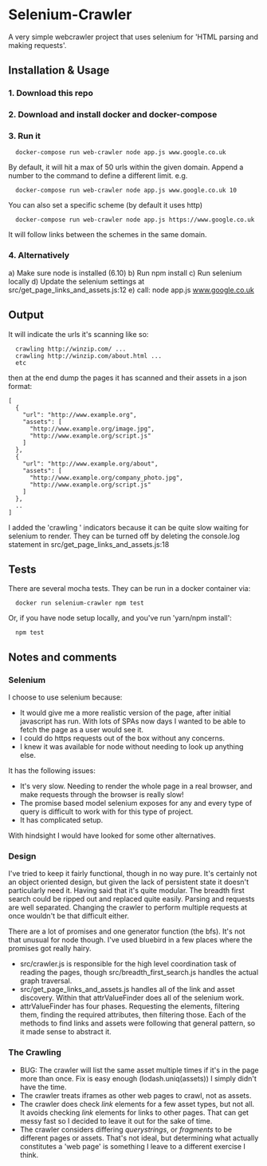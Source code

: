 # Selenium-Crawler

A very simple webcrawler project that uses selenium for 'HTML parsing and making requests'.

## Installation & Usage

### 1. Download this repo

### 2. Download and install docker and docker-compose 

### 3. Run it

```
  docker-compose run web-crawler node app.js www.google.co.uk
```

By default, it will hit a max of 50 urls within the given domain. Append a number to the command to define a different limit. e.g.

```
  docker-compose run web-crawler node app.js www.google.co.uk 10
```

You can also set a specific scheme (by default it uses http)

```
  docker-compose run web-crawler node app.js https://www.google.co.uk
```

It will follow links between the schemes in the same domain.

### 4. Alternatively

a) Make sure node is installed (6.10)
b) Run npm install
c) Run selenium locally
d) Update the selenium settings at src/get_page_links_and_assets.js:12
e) call: node app.js www.google.co.uk


## Output

It will indicate the urls it's scanning like so:

```
  crawling http://winzip.com/ ...
  crawling http://winzip.com/about.html ...
  etc
```

then at the end dump the pages it has scanned and their assets in a json format:

```
[
  {
    "url": "http://www.example.org",
    "assets": [
      "http://www.example.org/image.jpg",
      "http://www.example.org/script.js"
    ]
  },
  {
    "url": "http://www.example.org/about",
    "assets": [
      "http://www.example.org/company_photo.jpg",
      "http://www.example.org/script.js"
    ]
  },
  ..
]
```

I added the 'crawling ' indicators because it can be quite slow waiting for selenium to render. They can be turned off by deleting the console.log statement in src/get_page_links_and_assets.js:18


## Tests

There are several mocha tests. They can be run in a docker container via:

```
  docker run selenium-crawler npm test
```

Or, if you have node setup locally, and you've run 'yarn/npm install':

```
  npm test
```

## Notes and comments

### Selenium

I choose to use selenium because:
- It would give me a more realistic version of the page, after initial javascript has run. With lots of SPAs now days I wanted to be able to fetch the page as a user would see it.
- I could do https requests out of the box without any concerns.
- I knew it was available for node without needing to look up anything else.

It has the following issues:
- It's very slow. Needing to render the whole page in a real browser, and make requests through the browser is really slow!
- The promise based model selenium exposes for any and every type of query is difficult to work with for this type of project.
- It has complicated setup.

With hindsight I would have looked for some other alternatives.

### Design

I've tried to keep it fairly functional, though in no way pure. It's certainly not an object oriented design, but given the lack of persistent state it doesn't particularly need it. Having said that it's quite modular. The breadth first search could be ripped out and replaced quite easily. Parsing and requests are well separated. Changing the crawler to perform multiple requests at once wouldn't be that difficult either. 

There are a lot of promises and one generator function (the bfs). It's not that unusual for node though. I've used bluebird in a few places where the promises got really hairy.

- src/crawler.js is responsible for the high level coordination task of reading the pages, though src/breadth_first_search.js handles the actual graph traversal.
- src/get_page_links_and_assets.js handles all of the link and asset discovery. Within that attrValueFinder does all of the selenium work.
- attrValueFinder has four phases. Requesting the elements, filtering them, finding the required attributes, then filtering those. Each of the methods to find links and assets were following that general pattern, so it made sense to abstract it.

### The Crawling

- BUG: The crawler will list the same asset multiple times if it's in the page more than once. Fix is easy enough (lodash.uniq(assets)) I simply didn't have the time.
- The crawler treats iframes as other web pages to crawl, not as assets.
- The crawler does check _link_ elements for a few asset types, but not all. It avoids checking _link_ elements for links to other pages. That can get messy fast so I decided to leave it out for the sake of time.
- The crawler considers differing _querystrings_, or _fragments_ to be different pages or assets. That's not ideal, but determining what actually constitutes a 'web page' is something I leave to a different exercise I think.

